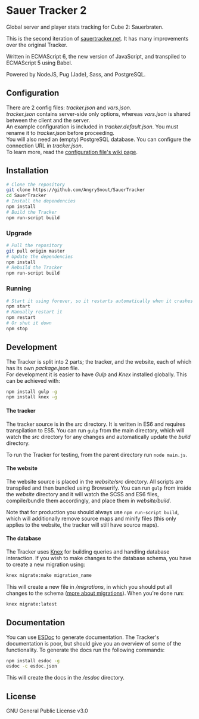 # Sauer Tracker 2
Global server and player stats tracking for Cube 2: Sauerbraten.

This is the second iteration of [sauertracker.net](http://sauertracker.net/). It has many improvements over the original Tracker.   

Written in ECMAScript 6, the new version of JavaScript, and transpiled to ECMAScript 5 using Babel.  

Powered by NodeJS, Pug (Jade), Sass, and PostgreSQL.

## Configuration
There are 2 config files: *tracker.json* and *vars.json*.   
*tracker.json* contains server-side only options, whereas *vars.json* is shared between the client and the server.   
An example configuration is included in *tracker.default.json*. You must rename it to *tracker.json* before proceeding.   
You will also need an (empty) PostgreSQL database. You can configure the connection URL in *tracker.json*.   
To learn more, read the [configuration file's wiki page](https://github.com/AngrySnout/SauerTracker/wiki/Configuration-file).


## Installation
```bash
# Clone the repository
git clone https://github.com/AngrySnout/SauerTracker
cd SauerTracker
# Install the dependencies
npm install
# Build the Tracker
npm run-script build
```   

### Upgrade

```bash
# Pull the repository
git pull origin master
# Update the dependencies
npm install
# Rebuild the Tracker
npm run-script build
```   

### Running

```bash
# Start it using forever, so it restarts automatically when it crashes
npm start
# Manually restart it
npm restart
# Or shut it down
npm stop
```   

## Development
The Tracker is split into 2 parts; the tracker, and the website, each of which has its own *package.json* file.    
For development it is easier to have *Gulp* and *Knex* installed globally. This can be achieved with:
```bash
npm install gulp -g
npm install knex -g
```   

#### The tracker

The tracker source is in the *src* directory. It is written in ES6 and requires transpilation to ES5. You can run `gulp` from the main directory, which will watch the *src* directory for any changes and automatically update the *build* directory.

To run the Tracker for testing, from the parent directory run `node main.js`.

#### The website

The website source is placed in the *website/src* directory. All scripts are transpiled and then bundled using Browserify. You can run `gulp` from inside the *website* directory and it will watch the SCSS and ES6 files, compile/bundle them accordingly, and place them in *website/build*.

Note that for production you should always use `npm run-script build`, which will additionally remove source maps and minify files (this only applies to the website, the tracker will still have source maps).

#### The database

The Tracker uses [Knex](http://knexjs.org) for building queries and handling database interaction. If you wish to make changes to the database schema, you have to create a new migration using:
```bash
knex migrate:make migration_name
```
This will create a new file in */migrations*, in which you should put all changes to the schema ([more about migrations](http://knexjs.org/#Migrations)). When you're done run:
```bash
knex migrate:latest
```

## Documentation
You can use [ESDoc](https://esdoc.org/) to generate documentation. The Tracker's documentation is poor, but should give you an overview of some of the functionality. To generate the docs run the following commands:
```bash
npm install esdoc -g
esdoc -c esdoc.json
```
This will create the docs in the */esdoc* directory.

## License
GNU General Public License v3.0
